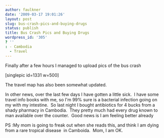 ```yaml
---
author: faulkner
date: '2009-03-17 19:01:26'
layout: post
slug: bus-crash-pics-and-buying-drugs
status: publish
title: Bus Crash Pics and Buying Drugs
wordpress_id: '305'
? ''
: - Cambodia
  - Travel
---
```


Finally after a few hours I managed to upload pics of the bus crash

[singlepic id=1331 w=500]

The travel map has also been somewhat updated.

In other news, over the last few days I have gotten a little sick.  I have
some travel info books with me, so I'm 99% sure is a bacterial infection going
on my with my intestine.  So last night I bought antibiotics for 4 bucks from
a shady pharmacy in Cambodia.  They pretty much had every drug known to man
available over the counter.  Good news is I am feeling better already

PS :My mom is going to freak out when she reads this, and think I am dying
from a rare tropical disease  in Camboida.  Mom, I am OK.

